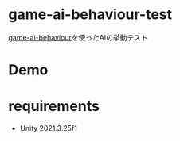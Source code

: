 # game-ai-behaviour-test

[game-ai-behaviour](https://github.com/ayutaz/game-ai-behaviour-test)を使ったAIの挙動テスト

# Demo

# requirements
* Unity 2021.3.25f1
